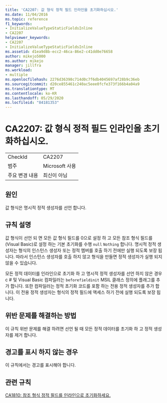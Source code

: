 ```yaml
---
title: 'CA2207: 값 형식 정적 필드 인라인을 초기화하십시오.'
ms.date: 11/04/2016
ms.topic: reference
f1_keywords:
- InitializeValueTypeStaticFieldsInline
- CA2207
helpviewer_keywords:
- CA2207
- InitializeValueTypeStaticFieldsInline
ms.assetid: d1ea9d8b-ecc2-46ca-86e2-c41dd0e76658
author: mikejo5000
ms.author: mikejo
manager: jillfra
ms.workload:
- multiple
ms.openlocfilehash: 2276d36398c714d0c7f6db4045697af28b9c36eb
ms.sourcegitcommit: d20ce855461c240ac5eee0fcfe373f166b4a04a9
ms.translationtype: MT
ms.contentlocale: ko-KR
ms.lasthandoff: 05/29/2020
ms.locfileid: "84181353"
---
```

# <a name="ca2207-initialize-value-type-static-fields-inline"></a>CA2207: 값 형식 정적 필드 인라인을 초기화하십시오.

|||
|-|-|
|CheckId|CA2207|
|범주|Microsoft 사용|
|주요 변경 내용|최신이 아님|

## <a name="cause"></a>원인
값 형식은 명시적 정적 생성자를 선언 합니다.

## <a name="rule-description"></a>규칙 설명
값 형식이 선언 되 면 모든 값 형식 필드를 0으로 설정 하 고 모든 참조 형식 필드를 (Visual Basic)로 설정 하는 기본 초기화를 수행 `null` `Nothing` 합니다. 명시적 정적 생성자는 형식의 인스턴스 생성자 또는 정적 멤버를 호출 하기 전에만 실행 되도록 보장 됩니다. 따라서 인스턴스 생성자를 호출 하지 않고 형식을 만들면 정적 생성자가 실행 되지 않을 수 있습니다.

모든 정적 데이터를 인라인으로 초기화 하 고 명시적 정적 생성자를 선언 하지 않은 경우 c # 및 Visual Basic 컴파일러는 `beforefieldinit` MSIL 클래스 정의에 플래그를 추가 합니다. 또한 컴파일러는 정적 초기화 코드를 포함 하는 전용 정적 생성자를 추가 합니다. 이 전용 정적 생성자는 형식의 정적 필드에 액세스 하기 전에 실행 되도록 보장 됩니다.

## <a name="how-to-fix-violations"></a>위반 문제를 해결하는 방법
이 규칙 위반 문제를 해결 하려면 선언 될 때 모든 정적 데이터를 초기화 하 고 정적 생성자를 제거 합니다.

## <a name="when-to-suppress-warnings"></a>경고를 표시 하지 않는 경우
이 규칙에서는 경고를 표시해야 합니다.

## <a name="related-rules"></a>관련 규칙
[CA1810: 참조 형식 정적 필드를 인라인으로 초기화하세요.](../code-quality/ca1810.md)
